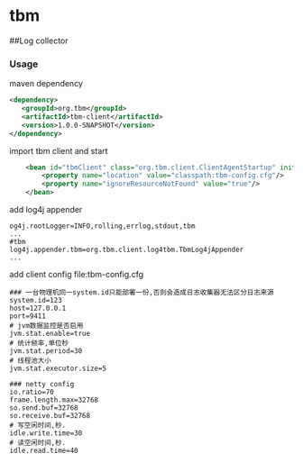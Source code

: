 # tbm
##Log collector

### Usage

maven dependency
```xml
<dependency>
   <groupId>org.tbm</groupId>
   <artifactId>tbm-client</artifactId>
   <version>1.0.0-SNAPSHOT</version>
</dependency>
```

import tbm client and start
```xml
    <bean id="tbmClient" class="org.tbm.client.ClientAgentStartup" init-method="start">
        <property name="location" value="classpath:tbm-config.cfg"/>
        <property name="ignoreResourceNotFound" value="true"/>
    </bean>
```



add log4j appender
```properties
og4j.rootLogger=INFO,rolling,errlog,stdout,tbm
...
#tbm
log4j.appender.tbm=org.tbm.client.log4tbm.TbmLog4jAppender
...
```

add client config file:tbm-config.cfg
```properties
### 一台物理机同一system.id只能部署一份,否则会造成日志收集器无法区分日志来源
system.id=123
host=127.0.0.1
port=9411
# jvm数据监控是否启用
jvm.stat.enable=true
# 统计频率,单位秒
jvm.stat.period=30
# 线程池大小
jvm.stat.executor.size=5

### netty config
io.ratio=70
frame.length.max=32768
so.send.buf=32768
so.receive.buf=32768
# 写空闲时间,秒.
idle.write.time=30
# 读空闲时间,秒.
idle.read.time=40
```


